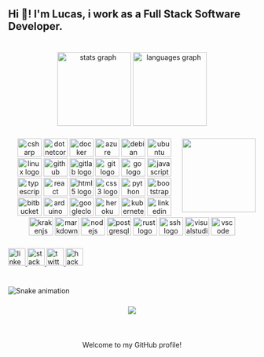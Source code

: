 <br clear="both">

<h2 align="left">Hi 👋! I'm Lucas, i work as a Full Stack Software Developer.</h2>

###

<br clear="both">

<div align="center">
  <img src="https://github-readme-stats.vercel.app/api?hide_title=false&hide_rank=false&show_icons=true&include_all_commits=true&count_private=true&disable_animations=false&theme=dark&locale=en&hide_border=false&username=olucaslrc" height="150" alt="stats graph"  />
  <img src="https://github-readme-stats.vercel.app/api/top-langs?locale=en&hide_title=false&layout=compact&card_width=320&langs_count=5&theme=dark&hide_border=false&username=olucaslrc" height="150" alt="languages graph"  />
</div>

###

<img align="right" height="150" src="https://seeklogo.com/images/S/sons-of-anarchy-logo-D1F484131A-seeklogo.com.png"  />

###

<div align="center">
  <img src="https://cdn.jsdelivr.net/gh/devicons/devicon/icons/csharp/csharp-original.svg" height="37" width="49" alt="csharp logo"  />
  <img src="https://cdn.jsdelivr.net/gh/devicons/devicon/icons/dotnetcore/dotnetcore-original.svg" height="37" width="49" alt="dotnetcore logo"  />
  <img src="https://cdn.jsdelivr.net/gh/devicons/devicon/icons/docker/docker-original.svg" height="37" width="49" alt="docker logo"  />
  <img src="https://cdn.jsdelivr.net/gh/devicons/devicon/icons/azure/azure-original.svg" height="37" width="49" alt="azure logo"  />
  <img src="https://cdn.jsdelivr.net/gh/devicons/devicon/icons/debian/debian-original.svg" height="37" width="49" alt="debian logo"  />
  <img src="https://cdn.jsdelivr.net/gh/devicons/devicon/icons/ubuntu/ubuntu-plain.svg" height="37" width="49" alt="ubuntu logo"  />
  <img src="https://cdn.jsdelivr.net/gh/devicons/devicon/icons/linux/linux-original.svg" height="37" width="49" alt="linux logo"  />
  <img src="https://cdn.jsdelivr.net/gh/devicons/devicon/icons/github/github-original.svg" height="37" width="49" alt="github logo"  />
  <img src="https://cdn.jsdelivr.net/gh/devicons/devicon/icons/gitlab/gitlab-original.svg" height="37" width="49" alt="gitlab logo"  />
  <img src="https://cdn.jsdelivr.net/gh/devicons/devicon/icons/git/git-original.svg" height="37" width="49" alt="git logo"  />
  <img src="https://cdn.jsdelivr.net/gh/devicons/devicon/icons/go/go-original.svg" height="37" width="49" alt="go logo"  />
  <img src="https://cdn.jsdelivr.net/gh/devicons/devicon/icons/javascript/javascript-original.svg" height="37" width="49" alt="javascript logo"  />
  <img src="https://cdn.jsdelivr.net/gh/devicons/devicon/icons/typescript/typescript-plain.svg" height="37" width="49" alt="typescript logo"  />
  <img src="https://cdn.jsdelivr.net/gh/devicons/devicon/icons/react/react-original.svg" height="37" width="49" alt="react logo"  />
  <img src="https://cdn.jsdelivr.net/gh/devicons/devicon/icons/html5/html5-original.svg" height="37" width="49" alt="html5 logo"  />
  <img src="https://cdn.jsdelivr.net/gh/devicons/devicon/icons/css3/css3-original.svg" height="37" width="49" alt="css3 logo"  />
  <img src="https://cdn.jsdelivr.net/gh/devicons/devicon/icons/python/python-original.svg" height="37" width="49" alt="python logo"  />
  <img src="https://cdn.jsdelivr.net/gh/devicons/devicon/icons/bootstrap/bootstrap-original.svg" height="37" width="49" alt="bootstrap logo"  />
  <img src="https://cdn.jsdelivr.net/gh/devicons/devicon/icons/bitbucket/bitbucket-original.svg" height="37" width="49" alt="bitbucket logo"  />
  <img src="https://cdn.jsdelivr.net/gh/devicons/devicon/icons/arduino/arduino-original.svg" height="37" width="49" alt="arduino logo"  />
  <img src="https://cdn.jsdelivr.net/gh/devicons/devicon/icons/googlecloud/googlecloud-original.svg" height="37" width="49" alt="googlecloud logo"  />
  <img src="https://cdn.jsdelivr.net/gh/devicons/devicon/icons/heroku/heroku-original.svg" height="37" width="49" alt="heroku logo"  />
  <img src="https://cdn.jsdelivr.net/gh/devicons/devicon/icons/kubernetes/kubernetes-plain.svg" height="37" width="49" alt="kubernetes logo"  />
  <img src="https://cdn.jsdelivr.net/gh/devicons/devicon/icons/linkedin/linkedin-original.svg" height="37" width="49" alt="linkedin logo"  />
  <img src="https://cdn.jsdelivr.net/gh/devicons/devicon/icons/krakenjs/krakenjs-original.svg" height="37" width="49" alt="krakenjs logo"  />
  <img src="https://cdn.jsdelivr.net/gh/devicons/devicon/icons/markdown/markdown-original.svg" height="37" width="49" alt="markdown logo"  />
  <img src="https://cdn.jsdelivr.net/gh/devicons/devicon/icons/nodejs/nodejs-original.svg" height="37" width="49" alt="nodejs logo"  />
  <img src="https://cdn.jsdelivr.net/gh/devicons/devicon/icons/postgresql/postgresql-original.svg" height="37" width="49" alt="postgresql logo"  />
  <img src="https://cdn.jsdelivr.net/gh/devicons/devicon/icons/rust/rust-plain.svg" height="37" width="49" alt="rust logo"  />
  <img src="https://cdn.jsdelivr.net/gh/devicons/devicon/icons/ssh/ssh-original.svg" height="37" width="49" alt="ssh logo"  />
  <img src="https://cdn.jsdelivr.net/gh/devicons/devicon/icons/visualstudio/visualstudio-plain.svg" height="37" width="49" alt="visualstudio logo"  />
  <img src="https://cdn.jsdelivr.net/gh/devicons/devicon/icons/vscode/vscode-original.svg" height="37" width="49" alt="vscode logo"  />
</div>

###

<div align="left">
  <a href="https://www.linkedin.com/in/olucaslrc/" target="_blank">
    <img src="https://img.shields.io/static/v1?message=LinkedIn&logo=linkedin&label=&color=0077B5&logoColor=white&labelColor=&style=for-the-badge" height="35" alt="linkedin logo"  />
  </a>
  <a href="https://stackoverflow.com/users/11842760/lucas-costa" target="_blank">
    <img src="https://img.shields.io/static/v1?message=Stackoverflow&logo=stackoverflow&label=&color=FE7A16&logoColor=white&labelColor=&style=for-the-badge" height="35" alt="stackoverflow logo"  />
  </a>
  <a href="https://twitter.com/olucaslrc" target="_blank">
    <img src="https://img.shields.io/static/v1?message=Twitter&logo=twitter&label=&color=1DA1F2&logoColor=white&labelColor=&style=for-the-badge" height="35" alt="twitter logo"  />
  </a>
  <a href="https://www.hackerrank.com/olucaslrc" target="_blank">
    <img src="https://img.shields.io/static/v1?message=HackerRank&logo=hackerrank&label=&color=2EC866&logoColor=white&labelColor=&style=for-the-badge" height="35" alt="hackerrank logo"  />
  </a>
</div>

###

<br clear="both">

<img href="https://raw.githubusercontent.com/olucaslrc/olucaslrc/blob/output/snake.svg" alt="Snake animation" />

###

<div align="center">
  <img src="https://profile-counter.glitch.me/olucaslrc/count.svg?"  />
</div>

###

<br clear="both">

<p align="center">Welcome to my GitHub profile!</p>

###
